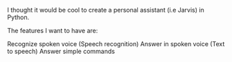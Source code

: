 I thought it would be cool to create a personal assistant (i.e Jarvis) in Python.

The features I want to have are:

Recognize spoken voice (Speech recognition)
Answer in spoken voice (Text to speech)
Answer simple commands

